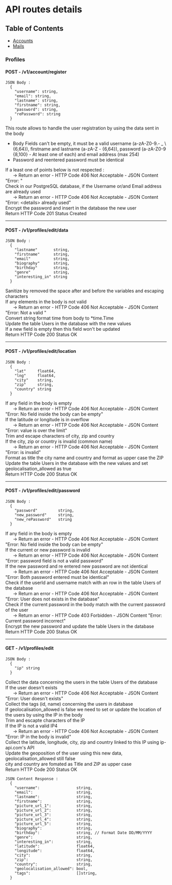 # API routes details

## Table of Contents
- [Accounts](../#accounts)
- [Mails](../#mails)

### Profiles
#### POST - /v1/account/register
```
JSON Body :
  {
    "username": string,
    "email": string,
    "lastname": string,
    "firstname": string,
    "password": string,
    "rePassword": string
  }
```
This route allows to handle the user registration by using the data sent in the body  
- Body Fields can't be empty, it must be a valid username (a-zA-Z0-9.- _ \\ {6,64}), firstname
and lastname (a-zA-Z - {6,64}), password (a-zA-Z0-9 {8,100} - At least one of each) and
email address (max 254)
- Password and reentered password must be identical

If a least one of points below is not respected :  
&nbsp;&nbsp;&nbsp;&nbsp;&nbsp;&nbsp;-> Return an error - HTTP Code 406 Not Acceptable - JSON Content "Error: <error details>"  
Check in our PostgreSQL database, if the Username or/and Email address are already used  
&nbsp;&nbsp;&nbsp;&nbsp;&nbsp;&nbsp;-> Return an error - HTTP Code 406 Not Acceptable - JSON Content "Error: \<details\> already used"  
Encrypt the password and insert in the database the new user  
Return HTTP Code 201 Status Created
___

#### POST - /v1/profiles/edit/data

```
JSON Body :
  {
    "lastname"       string,
    "firstname"      string,
    "email"          string,
    "biography"      string,
    "birthday"       string,
    "genre"          string,
    "interesting_in" string
  }
```

Sanitize by removed the space after and before the variables and escaping characters  
If any elements in the body is not valid  
&nbsp;&nbsp;&nbsp;&nbsp;&nbsp;&nbsp;-> Return an error - HTTP Code 406 Not Acceptable - JSON Content "Error: Not a valid <detail>"  
Convert string format time from body to \*time.Time  
Update the table Users in the database with the new values  
If a new field is empty then this field won't be updated  
Return HTTP Code 200 Status OK  
___

#### POST - /v1/profiles/edit/location

```
JSON Body :
  {
    "lat"     float64,
    "lng"     float64,
    "city"    string,
    "zip"     string,
    "country" string
  }
```

If any field in the body is empty  
&nbsp;&nbsp;&nbsp;&nbsp;&nbsp;&nbsp;-> Return an error - HTTP Code 406 Not Acceptable - JSON Content "Error: No field inside the body can be empty"  
If the latitude or longitude is in overflow  
&nbsp;&nbsp;&nbsp;&nbsp;&nbsp;&nbsp;-> Return an error - HTTP Code 406 Not Acceptable - JSON Content "Error: <type> value is over the limit"  
Trim and escape characters of city, zip and country  
If the city, zip or country is invalid (common name)  
&nbsp;&nbsp;&nbsp;&nbsp;&nbsp;&nbsp;-> Return an error - HTTP Code 406 Not Acceptable - JSON Content "Error: <detail> is invalid"  
Format as title the city name and country and format as upper case the ZIP  
Update the table Users in the database with the new values and set geolocalisation_allowed as true  
Return HTTP Code 200 Status OK  

___

#### POST - /v1/profiles/edit/password

```
JSON Body :
  {
    "password"         string,
    "new_password"     string,
    "new_rePassword"   string
  }
```

If any field in the body is empty  
&nbsp;&nbsp;&nbsp;&nbsp;&nbsp;&nbsp;-> Return an error - HTTP Code 406 Not Acceptable - JSON Content "Error: No field inside the body can be empty"  
If the current or new password is invalid  
&nbsp;&nbsp;&nbsp;&nbsp;&nbsp;&nbsp;-> Return an error - HTTP Code 406 Not Acceptable - JSON Content "Error: <type> password field is not a valid password"  
If the new password and re entered new password are not identical  
&nbsp;&nbsp;&nbsp;&nbsp;&nbsp;&nbsp;-> Return an error - HTTP Code 406 Not Acceptable - JSON Content "Error: Both password entered must be identical"  
Check if the userId and username match with an row in the table Users of the database  
&nbsp;&nbsp;&nbsp;&nbsp;&nbsp;&nbsp;-> Return an error - HTTP Code 406 Not Acceptable - JSON Content "Error: User does not exists in the database"  
Check if the current password in the body match with the current password of the user  
&nbsp;&nbsp;&nbsp;&nbsp;&nbsp;&nbsp;-> Return an error - HTTP Code 403 Forbidden - JSON Content "Error: Current password incorrect"  
Encrypt the new password and update the table Users in the database  
Return HTTP Code 200 Status OK  

___

#### GET - /v1/profiles/edit

```
JSON Body :
  {
    "ip" string
  }
```

Collect the data concerning the users in the table Users of the database  
If the user doesn't exists  
&nbsp;&nbsp;&nbsp;&nbsp;&nbsp;&nbsp;-> Return an error - HTTP Code 406 Not Acceptable - JSON Content "Error: User<username> doesn't exists"  
Collect the tags (id, name) concerning the users in database  
If geolocalisation_allowed is false we need to set or update the location of the users by using the IP in the body  
Trim and escapte characters of the IP  
If the IP is not a valid IP4  
&nbsp;&nbsp;&nbsp;&nbsp;&nbsp;&nbsp;-> Return an error - HTTP Code 406 Not Acceptable - JSON Content "Error: IP in the body is invalid"  
Collect the latitude, longitude, city, zip and country linked to this IP using ip-api.com's API  
Update the geoposition of the user using this new data, geolocalisation_allowed still false  
city and country are fomated as Title and ZIP as upper case  
Return HTTP Code 200 Status OK
```
JSON Content Response :
  {
    "username":                string,
    "email":                   string,
    "lastname":                string,
    "firstname":               string,
    "picture_url_1":           string,
    "picture_url_2":           string,
    "picture_url_3":           string,
    "picture_url_4":           string,
    "picture_url_5":           string,
    "biography":               string,
    "birthday":                string, // Format Date DD/MM/YYYY
    "genre":                   string,
    "interesting_in":          string,
    "latitude":                float64,
    "longitude":               float64,
    "city":                    string,
    "zip":                     string,
    "country":                 string,
    "geolocalisation_allowed": bool,
    "tags":                    []string,
  }
```
